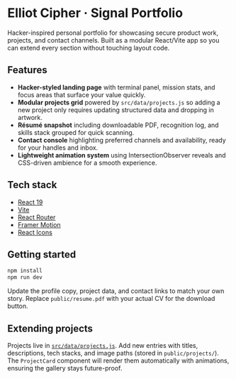 # Elliot Cipher · Signal Portfolio

Hacker-inspired personal portfolio for showcasing secure product work, projects, and contact channels. Built as a modular
React/Vite app so you can extend every section without touching layout code.

## Features

- **Hacker-styled landing page** with terminal panel, mission stats, and focus areas that surface your value quickly.
- **Modular projects grid** powered by `src/data/projects.js` so adding a new project only requires updating structured data and
  dropping in artwork.
- **Résumé snapshot** including downloadable PDF, recognition log, and skills stack grouped for quick scanning.
- **Contact console** highlighting preferred channels and availability, ready for your handles and inbox.
- **Lightweight animation system** using IntersectionObserver reveals and CSS-driven ambience for a smooth experience.

## Tech stack

- [React 19](https://react.dev)
- [Vite](https://vite.dev)
- [React Router](https://reactrouter.com/)
- [Framer Motion](https://www.framer.com/motion/)
- [React Icons](https://react-icons.github.io/react-icons/)

## Getting started

```bash
npm install
npm run dev
```

Update the profile copy, project data, and contact links to match your own story. Replace `public/resume.pdf` with your actual
CV for the download button.

## Extending projects

Projects live in [`src/data/projects.js`](src/data/projects.js). Add new entries with titles, descriptions, tech stacks, and
image paths (stored in `public/projects/`). The `ProjectCard` component will render them automatically with animations,
ensuring the gallery stays future-proof.
